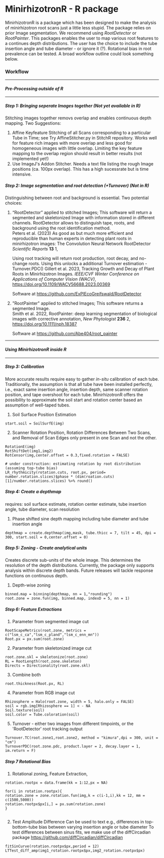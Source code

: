 # MinirhizotronR - R package

MinirhizotronR is a package which has been designed to make the analysis of minirhizotron root scans just a little less stupid. 
The package relies on prior Image segmentation. We recommend using *RootDetector* or *RootPainter*. This packages enables the user to map various root features to a continues depth distributions. 
The user has the choice to include the tube insertion angle and tube diameter - or ignore it (?). Rotational bias in root prevalence can be tested. A broad workflow outline could look something below.  



### Workflow
____________________________________
#### _Pre-Processing outside of R_
____________________________________

##### Step 1: Bringing seperate Images together (Not yet available in R) 
Stitching images together removs overlap and enables continuous depth mapping. Two Suggestions:
1. Affine Keyfeature Stitching of all Scans corresponding to a particular Tube in Time; see Try AffineStitcher.py in StitchR repository. Works well for feature rich images with more overlap and less good for homogeneous images with little overlap. Limiting the key feature mapping to the overlap region should result in better results (not implemented yet!) 
2. Use ImageJ's Addon Stitcher. Needs a text file listing the rough Image positions (ca. 100px overlap). This has a high sucessrate but is time intensive.
        
##### Step 2: Image segmentation and root detection (+Turnover) (Not in R)
Distinguishing between root and background is essential. Two potential choices:
1. “RootDetector” applied to stitched Images;
   This software will return a segmented and skeletonized Image with information stored in different channels. RootDetector allows to distinguish tape, roots, and background using the root identification method.    
   Peters et al. (2023) As good as but much more efficient and reproducible 
   than human experts in detecting plant roots in minirhizotron images: 
   The Convolution Neural Network RootDetector  *Scientific Reports* **13** 1,

   Using root tracking will return root production, root decay, and no-change roots. Using this unlocks a additional Turnover estimation - Turnover.PDC()
   Gillert et al. 2023, Tracking Growth and Decay of Plant Roots in Minirhizotron Images. *IEEE/CVF Winter Conference on Applications of Computer Vision (WACV)*, https://doi.org/10.1109/WACV56688.2023.00369 
 
   Software at https://github.com/ExPlEcoGreifswald/RootDetector

2. "RootPainter" applied to stitched Images;
   This software returns a segmented Image.   
   Smith et al. 2022, RootPainter: deep learning segmentation of biological images with corrective annotation, *New Phytologist* **236** 2, https://doi.org/10.1111/nph.18387
   
   Software at https://github.com/Abe404/root_painter 


____________________________________
#### _Using MinirhizotronR inside R_
____________________________________
##### Step 3: Calibration 
More accurate results require easy to gather *in-situ* calibration of each tube. Traditionally, the assumption is that all tube have been installed perfectly, i.e., exact same insertion angle, insertion depth, same scanner rotation position, and tape overshoot for each tube. MinirhizotronR offers the possibility  to approximate the soil start and rotation center based an assumption of well-taped tubes.

1. Soil Surface Position Estimation 
````
start.soil = SoilSurfE(img)
````

2. Scanner Rotation Position, Rotation Differences Between Two Scans, and Removal of Scan Edges only present in one Scan and not the other.
````  
RotationE(img)
RotShiftDet(img1,img2)
RotCensor(img,center.offset = 0.3,fixed.rotation = FALSE)

# under construction: estimating rotation by root distribution (assuming top-tube bias)
LR_rhythmicity(rotation.cuts, root.px, period= number.rotation.slices)$phase * (dim(roation.cuts)[1]/number.rotations.slices) %>% round()
````


##### Step 4: Create a depthmap
requires: soil surface estimate, rotation center estimate, tube insertion angle, tube diameter, scan resolution

1. Phase shifted sine depth mapping including tube diameter and tube insertion angle 
````
depthmap = create.depthmap(img,mask, tube.thicc = 7, tilt = 45, dpi = 300, start.soil = 0,center.offset = 0)
````

##### Step 5: Zoning - Create analytical units
Creates discrete sub-units of the whole image. This determines the resolution of the depth distributions. Currently, the package only supports analysis within discrete depth bands.
Future releases will tackle response functions on continuous depth.

1. Depth-wise zoning
````
binned.map = binning(depthmap, nn = 1,"rounding")
root.zone = zone.fun(img, binned.map, indexD = 5, nn = 1)
````

##### Step 6: Feature Extractions

1. Parameter from segmented image cut
````
RootScapeMetrics(root.zone, metrics = c("lsm_c_ca","lsm_c_pland","lsm_c_enn_mn"))
Root.px = px.sum(root.zone)
````

2. Parameter from skeletonized image cut
````
root.zone.skl = skeletonize(root.zone)
RL = RootLength(root.zone.skeleton)
Directs = Directionality(root.zone.skl)
````

3. Combine both
````
root.thickness(Root.px, RL)
````

4. Parameter from RGB image cut
````
Rhizosphere = Halo(root.zone, width = 5, halo.only = FALSE)
soil = rgb.img[Rhizosphere == 1] < - NA  
Soil.texture(soil)
soil.color = Tube.coloration(soil)
````

5. Turnover - either two images from different timpoints, or the 'RootDetector' root tracking output 
````
Turnover.TC(root.zone1,root.zone2, method = "kimura",dpi = 300, unit = "cm")
TurnoverPDC(root.zone.pdc, product.layer = 2, decay.layer = 1, im.return = F)
````

##### Step 7 Rotational Bias
1. Rotational zoning,  Feature Extraction, 
````
rotation.rootpx = data.frame(kk = 1:12,px = NA)

for(i in rotation.rootpx){
rotation.zone = zone.rotation.fun(img,k = c(i-1,i),kk = 12, mm = c(1500,5000))
rotation.rootpx$px[i,] = px.sum(rotation.zone)
}


````
2. Test Amplitude Difference
Can be used to text e.g., differences in top-bottom-tube bias between varying insertion angle or tube diameter
To test differences between sinus fits, we make use of the diffCircadian package https://github.com/diffCircadian/diffCircadian
````
fitSinCurve(rotation.rootpx$px,period = 12)
LTTest_diff_amp(img1_rotation.rootpx$px,img2_rotation.rootpx$px)
````
